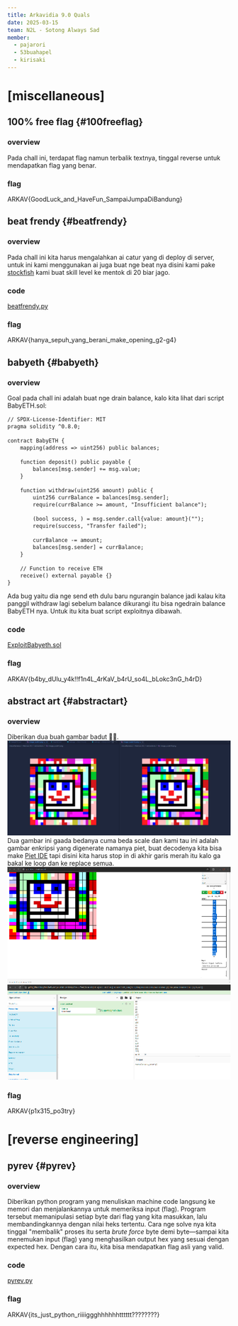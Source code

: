 ```yaml
---
title: Arkavidia 9.0 Quals
date: 2025-03-15
team: N2L - Sotong Always Sad
member:
  - pajarori
  - 53buahapel
  - kirisaki
---
```


# [miscellaneous] 

## 100% free flag {#100freeflag}
### overview
  Pada chall ini, terdapat flag namun terbalik textnya, tinggal reverse untuk mendapatkan flag yang benar.

### flag
  ARKAV{GoodLuck_and_HaveFun_SampaiJumpaDiBandung}

## beat frendy {#beatfrendy}
### overview
  Pada chall ini kita harus mengalahkan ai catur yang di deploy di server, untuk ini kami menggunakan ai juga buat nge beat nya disini kami pake [stockfish](https://stockfishchess.org/) kami buat skill level ke mentok di 20 biar jago.

### code
  [beatfrendy.py](https://raw.githubusercontent.com/pajarori/ctf/refs/heads/main/2025/arkavidia-9.0/files/beatfrendy.py)

### flag
  ARKAV{hanya_sepuh_yang_berani_make_opening_g2-g4}

## babyeth {#babyeth}
### overview
  Goal pada chall ini adalah buat nge drain balance, kalo kita lihat dari script BabyETH.sol:
  ```solidity showLineNumbers
  // SPDX-License-Identifier: MIT
  pragma solidity ^0.8.0;

  contract BabyETH {
      mapping(address => uint256) public balances;

      function deposit() public payable {
          balances[msg.sender] += msg.value;
      }

      function withdraw(uint256 amount) public {
          uint256 currBalance = balances[msg.sender];
          require(currBalance >= amount, "Insufficient balance");

          (bool success, ) = msg.sender.call{value: amount}("");
          require(success, "Transfer failed");
          
          currBalance -= amount;
          balances[msg.sender] = currBalance;
      }

      // Function to receive ETH
      receive() external payable {}
  }
  ```
  Ada bug yaitu dia nge send eth dulu baru ngurangin balance jadi kalau kita panggil withdraw lagi sebelum balance dikurangi itu bisa ngedrain balance BabyETH nya. Untuk itu kita buat script exploitnya dibawah.

### code
  [ExploitBabyeth.sol](https://raw.githubusercontent.com/pajarori/ctf/refs/heads/main/2025/arkavidia-9.0/files/ExploitBabyeth.sol)

### flag
  ARKAV{b4by_dUlu_y4k!!f1n4L_4rKaV_b4rU_so4L_bLokc3nG_h4rD}

## abstract art {#abstractart}
### overview
  Diberikan dua buah gambar badut 🤡🤡. 
  ![abstractart-1](https://raw.githubusercontent.com/pajarori/ctf/refs/heads/main/2025/arkavidia-9.0/files/abstractart-1.png)
  Dua gambar ini gaada bedanya cuma beda scale dan kami tau ini adalah gambar enkripsi yang digenerate namanya piet, buat decodenya kita bisa make [Piet IDE](https://gabriellesc.github.io/piet/) tapi disini kita harus stop in di akhir garis merah itu kalo ga bakal ke loop dan ke replace semua.
  ![abstractart-2](https://raw.githubusercontent.com/pajarori/ctf/refs/heads/main/2025/arkavidia-9.0/files/abstractart-2.png)
  ![abstractart-3](https://raw.githubusercontent.com/pajarori/ctf/refs/heads/main/2025/arkavidia-9.0/files/abstractart-3.png)

### flag
  ARKAV{p1x315_po3try}

# [reverse engineering]

## pyrev {#pyrev}
### overview
  Diberikan python program yang menuliskan machine code langsung ke memori dan menjalankannya untuk memeriksa input (flag). Program tersebut memanipulasi setiap byte dari flag yang kita masukkan, lalu membandingkannya dengan nilai heks tertentu. Cara nge solve nya kita tinggal "membalik" proses itu serta *brute force* byte demi byte—sampai kita menemukan input (flag) yang menghasilkan output hex yang sesuai dengan expected hex. Dengan cara itu, kita bisa mendapatkan flag asli yang valid.

### code
  [pyrev.py](https://raw.githubusercontent.com/pajarori/ctf/refs/heads/main/2025/arkavidia-9.0/files/pyrev.py)

### flag
  ARKAV{its_just_python_riiiiggghhhhhhtttttt????????}